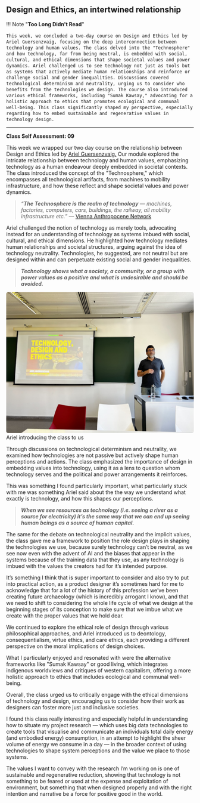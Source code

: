 ## Design and Ethics, an intertwined relationship

!!! Note "**Too Long Didn't Read**"
 
    This week, we concluded a two-day course on Design and Ethics led by Ariel Guersenzvaig, focusing on the deep interconnection between technology and human values. The class delved into the "Technosphere" and how technology, far from being neutral, is embedded with social, cultural, and ethical dimensions that shape societal values and power dynamics. Ariel challenged us to see technology not just as tools but as systems that actively mediate human relationships and reinforce or challenge social and gender inequalities. Discussions covered technological determinism and neutrality, urging us to consider who benefits from the technologies we design. The course also introduced various ethical frameworks, including "Sumak Kawsay," advocating for a holistic approach to ethics that promotes ecological and communal well-being. This class significantly shaped my perspective, especially regarding how to embed sustainable and regenerative values in technology design.
---

**Class Self Assessment: 09**

This week we wrapped our two day course on the relationship between Design and Ethics led by [Ariel Guersenzvaig.](https://mdef.fablabbcn.org/2023-24/year-1/t3/design-ethics/#faculty) Our module explored the intricate relationship between technology and human values, emphasizing technology as a human endeavour deeply embedded in societal contexts. The class introduced the concept of the "Technosphere," which encompasses all technological artifacts, from machines to mobility infrastructure, and how these reflect and shape societal values and power dynamics.

> *“**The Technosphere is the realm of technology** — machines, factories, computers, cars, buildings, the railway, all mobility infrastructure etc.”* — [Vienna Anthropocene Network](https://anthropocene.univie.ac.at/resources/technosphere/#:~:text=The%20technosphere%20is%20the%20realm,railway%2C%20all%20mobility%20infrastructure%20etc.)
> 

Ariel challenged the notion of technology as merely tools, advocating instead for an understanding of technology as systems imbued with social, cultural, and ethical dimensions. He highlighted how technology mediates human relationships and societal structures, arguing against the idea of technology neutrality. Technologies, he suggested, are not neutral but are designed within and can perpetuate existing social and gender inequalities.

> ***Technology shows what a society, a community, or a group with power values as a positive and what is undesirable and should be avoided.***
> 

<img src="../images/23. Design Ethics/Ariel Teaching Class.jpg" alt="design ethics" style="border-radius: 5px;">
<figcaption> Ariel introducing the class to us</figcaption>

Through discussions on technological determinism and neutrality, we examined how technologies are not passive but actively shape human perceptions and actions. The class emphasized the importance of design in embedding values into technology, using it as a lens to question whom technology serves and the political and power arrangements it reinforces.

This was something I found particularly important, what particularly stuck with me was something Ariel said about the the way we understand what exactly is technology, and how this shapes our perceptions.

> ***When we see resources as technology (i.e. seeing a river as a source for electricity) it’s the same way that we can end up seeing human beings as a source of human capital.***
> 

The same for the debate on technological neutrality and the implicit values, the class gave me a framework to position the role design plays in shaping the technologies we use, because surely technology can’t be neutral, as we see now even with the advent of AI and the biases that appear in the systems because of the training data that they use, as any technology is imbued with the values the creators had for it’s intended purpose. 

It’s something I think that is super important to consider and also try to put into practical action, as a product designer it’s sometimes hard for me to acknowledge that for a lot of the history of this profession we’ve been creating future archaeology (which is incredibly arrogant I know), and that we need to shift to considering the whole life cycle of what we design at the beginning stages of its conception to make sure that we imbue what we create with the proper values that we hold dear.

We continued to explore the ethical role of design through various philosophical approaches, and Ariel introduced us to deontology, consequentialism, virtue ethics, and care ethics, each providing a different perspective on the moral implications of design choices. 

What I particularly enjoyed and resonated with were the alternative frameworks like "Sumak Kawsay" or good living, which integrates indigenous worldviews and critiques of western capitalism, offering a more holistic approach to ethics that includes ecological and communal well-being.

Overall, the class urged us to critically engage with the ethical dimensions of technology and design, encouraging us to consider how their work as designers can foster more just and inclusive societies.

I found this class really interesting and especially helpful in understanding how to situate my project research — which uses big data technologies to create tools that visualise and communicate an individuals total daily energy (and embodied energy) consumption, in an attempt to highlight the sheer volume of energy we consume in a day — in the broader context of using technologies to shape system perceptions and the value we place to those systems. 

The values I want to convey with the research I’m working on is one of sustainable and regenerative reduction, showing that technology is not something to be feared or used at the expense and exploitation of environment, but something that when designed properly and with the right intention and narrative be a force for positive good in the world.